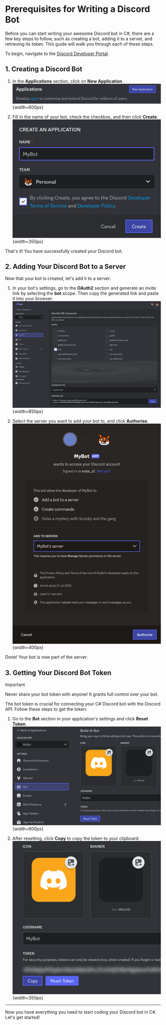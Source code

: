 # Prerequisites for Writing a Discord Bot

Before you can start writing your awesome Discord bot in C#, there are a few key steps to follow, such as creating a bot, adding it to a server, and retrieving its token. This guide will walk you through each of these steps.

To begin, navigate to the [Discord Developer Portal](https://discord.com/developers/applications).

## 1. Creating a Discord Bot

1. In the **Applications** section, click on **New Application**.  
   ![Click 'New Application' in the 'Applications' section](../../images/prerequisites_CreateApplication_1.png){width=600px}

2. Fill in the name of your bot, check the checkbox, and then click **Create**.  
   ![Fill in the name, check the box, and click 'Create'](../../images/prerequisites_CreateApplication_2.png){width=350px}

That's it! You have successfully created your Discord bot.

## 2. Adding Your Discord Bot to a Server

Now that your bot is created, let's add it to a server:

1. In your bot's settings, go to the **OAuth2** section and generate an invite link by selecting the **bot** scope. Then copy the generated link and paste it into your browser.
   ![Generate a bot invite link in 'OAuth2 > URL Generator' by selecting 'bot' scope](../../images/prerequisites_AddBotToServer_1.png){width=850px}

2. Select the server you want to add your bot to, and click **Authorise**.  
   ![Select the server and click 'Authorise'](../../images/prerequisites_AddBotToServer_2.png){width=400px}

Done! Your bot is now part of the server.

## 3. Getting Your Discord Bot Token

> [!IMPORTANT]  
> Never share your bot token with anyone! It grants full control over your bot.

The bot token is crucial for connecting your C# Discord bot with the Discord API. Follow these steps to get the token:

1. Go to the **Bot** section in your application's settings and click **Reset Token**.  
   ![Go to 'Bot' section and click 'Reset Token'](../../images/prerequisites_Token_1.png){width=600px}

2. After resetting, click **Copy** to copy the token to your clipboard.  
   ![Click 'Copy' to copy the bot token to the clipboard](../../images/prerequisites_Token_2.png){width=350px}

***

Now you have everything you need to start coding your Discord bot in C#. Let's get started!
